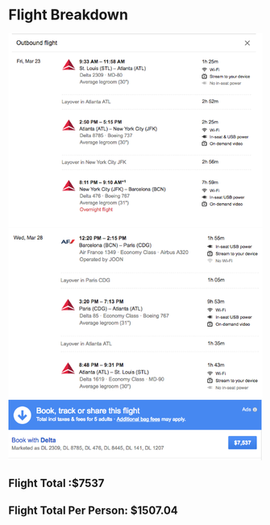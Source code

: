 # Flight Breakdown


![Outbound Flight](https://github.com/znpierucci/4320SCRUMTrip/blob/Flight/Outbound%20Flight.png)
![Inbound Flight](https://github.com/znpierucci/4320SCRUMTrip/blob/Flight/Inbound%20Flight.png)
![Price](https://github.com/znpierucci/4320SCRUMTrip/blob/Flight/Flight%20Price.png)

## Flight Total :$7537

## Flight Total Per Person: $1507.04
